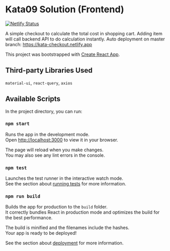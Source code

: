 # Kata09 Solution (Frontend)

[![Netlify Status](https://api.netlify.com/api/v1/badges/a8373ec2-9228-492b-bfb0-3c0d4536188c/deploy-status)](https://app.netlify.com/sites/kata-checkout/deploys)

A simple checkout to calculate the total cost in shopping cart. Adding item will call backend API to do calculation instantly. Auto deployment on master branch: https://kata-checkout.netlify.app

This project was bootstrapped with [Create React App](https://github.com/facebook/create-react-app).

## Third-party Libraries Used

`material-ui`, `react-query`, `axios`

## Available Scripts

In the project directory, you can run:

### `npm start`

Runs the app in the development mode.\
Open [http://localhost:3000](http://localhost:3000) to view it in your browser.

The page will reload when you make changes.\
You may also see any lint errors in the console.

### `npm test`

Launches the test runner in the interactive watch mode.\
See the section about [running tests](https://facebook.github.io/create-react-app/docs/running-tests) for more information.

### `npm run build`

Builds the app for production to the `build` folder.\
It correctly bundles React in production mode and optimizes the build for the best performance.

The build is minified and the filenames include the hashes.\
Your app is ready to be deployed!

See the section about [deployment](https://facebook.github.io/create-react-app/docs/deployment) for more information.
